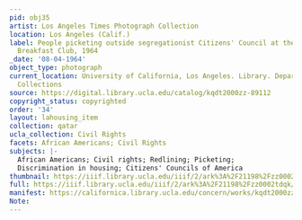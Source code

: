 ```yaml
---
pid: obj35
artist: Los Angeles Times Photograph Collection
location: Los Angeles (Calif.)
label: People picketing outside segregationist Citizens' Council at the Los Angeles
  Breakfast Club, 1964
_date: '08-04-1964'
object_type: photograph
current_location: University of California, Los Angeles. Library. Department of Special
  Collections
source: https://digital.library.ucla.edu/catalog/kqdt2000zz-89112
copyright_status: copyrighted
order: '34'
layout: lahousing_item
collection: qatar
ucla_collection: Civil Rights
facets: African Americans; Civil Rights
subjects: |-
  African Americans; Civil rights; Redlining; Picketing;
  Discrimination in housing; Citizens' Councils of America
thumbnail: https://iiif.library.ucla.edu/iiif/2/ark%3A%2F21198%2Fzz0002tdqk/full/250,/0/default.jpg
full: https://iiif.library.ucla.edu/iiif/2/ark%3A%2F21198%2Fzz0002tdqk/full/full/0/default.jpg
manifest: https://californica.library.ucla.edu/concern/works/kqdt2000zz-89112/manifest?manifest=https://californica.library.ucla.edu/concern/works/kqdt2000zz-89112/manifest
Note: 
---
```


